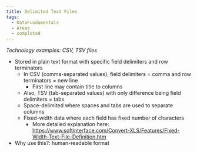 ```yaml
---
title: Delimited Text Files
tags:
  - DataFundamentals
  - Areas
  - completed
---
```

*Technology examples: CSV, TSV files*

- Stored in plain text format with specific field delimiters and row terminators
	- In CSV (comma-separated values), field delimiters = comma and row terminators = new line
		- First line may contain title to columns
	- Also, TSV (tab-separated values) with only difference being field delimiters = tabs
	- Space-delimited where spaces and tabs are used to separate columns
	- Fixed-width data where each field has fixed number of characters
		- More detailed explanation here: https://www.softinterface.com/Convert-XLS/Features/Fixed-Width-Text-File-Definition.htm
- Why use this?: human-readable format


